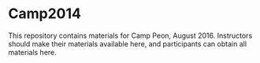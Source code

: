 Camp2014
========

This repository contains materials for Camp Peon, August 2016. Instructors should make their materials available here, and participants can obtain all materials here. 
